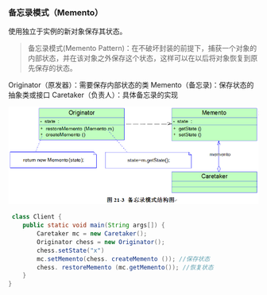 ### 备忘录模式（Memento）

使用独立于实例的新对象保存其状态。
> 备忘录模式(Memento Pattern)：在不破坏封装的前提下，捕获一个对象的内部状态，并在该对象之外保存这个状态，这样可以在以后将对象恢复到原先保存的状态。

Originator（原发器）：需要保存内部状态的类
Memento（备忘录)：保存状态的抽象类或接口
Caretaker（负责人）：具体备忘录的实现

![](assets/image42.png)

```java
 class Client {
    public static void main(String args[]) {
        Caretaker mc = new Caretaker(); 
        Originator chess = new Originator(); 
        chess.setState("x") 
        mc.setMemento(chess. createMemento ()); //保存状态
        chess. restoreMemento (mc.getMemento()); //恢复状态 
    }
}
 
```